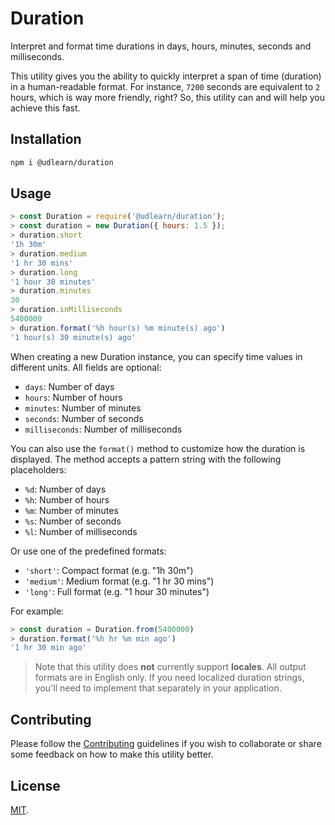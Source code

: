 # Duration

Interpret and format time durations in days, hours, minutes, seconds and milliseconds.

This utility gives you the ability to quickly interpret a span of time (duration) in a
human-readable format. For instance, `7200` seconds are equivalent to `2` hours, which
is way more friendly, right? So, this utility can and will help you achieve this fast.

## Installation

```bash
npm i @udlearn/duration
```

## Usage

```js
> const Duration = require('@udlearn/duration');
> const duration = new Duration({ hours: 1.5 });
> duration.short
'1h 30m'
> duration.medium
'1 hr 30 mins'
> duration.long
'1 hour 30 minutes'
> duration.minutes
30
> duration.inMilliseconds
5400000
> duration.format('%h hour(s) %m minute(s) ago')
'1 hour(s) 30 minute(s) ago'
```

When creating a new Duration instance, you can specify time values in different units.
All fields are optional:

- `days`: Number of days
- `hours`: Number of hours
- `minutes`: Number of minutes
- `seconds`: Number of seconds
- `milliseconds`: Number of milliseconds

You can also use the `format()` method to customize how the duration is displayed.
The method accepts a pattern string with the following placeholders:

- `%d`: Number of days
- `%h`: Number of hours
- `%m`: Number of minutes
- `%s`: Number of seconds
- `%l`: Number of milliseconds

Or use one of the predefined formats:

- `'short'`: Compact format (e.g. "1h 30m")
- `'medium'`: Medium format (e.g. "1 hr 30 mins")
- `'long'`: Full format (e.g. "1 hour 30 minutes")

For example:

```js
> const duration = Duration.from(5400000)
> duration.format('%h hr %m min ago')
'1 hr 30 min ago'
```

> Note that this utility does **not** currently support **locales**. All
> output formats are in English only. If you need localized duration strings,
> you'll need to implement that separately in your application.

## Contributing

Please follow the [Contributing](CONTRIBUTING.md) guidelines if you wish to collaborate
or share some feedback on how to make this utility better.

## License

[MIT](LICENSE).
